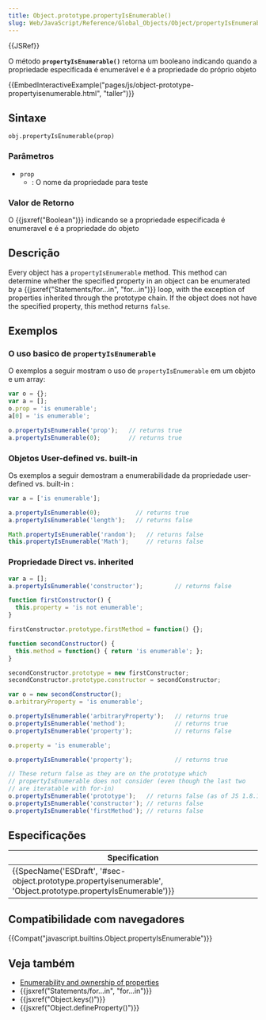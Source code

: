 ```yaml
---
title: Object.prototype.propertyIsEnumerable()
slug: Web/JavaScript/Reference/Global_Objects/Object/propertyIsEnumerable
---
```

{{JSRef}}

O método **`propertyIsEnumerable()`** retorna um booleano indicando quando a propriedade especificada é enumerável e é a propriedade do próprio objeto

{{EmbedInteractiveExample("pages/js/object-prototype-propertyisenumerable.html", "taller")}}

## Sintaxe

```
obj.propertyIsEnumerable(prop)
```

### Parâmetros

- `prop`
  - : O nome da propriedade para teste

### Valor de Retorno

O {{jsxref("Boolean")}} indicando se a propriedade especificada é enumeravel e é a propriedade do objeto

## Descrição

Every object has a `propertyIsEnumerable` method. This method can determine whether the specified property in an object can be enumerated by a {{jsxref("Statements/for...in", "for...in")}} loop, with the exception of properties inherited through the prototype chain. If the object does not have the specified property, this method returns `false`.

## Exemplos

### O uso basico de `propertyIsEnumerable`

O exemplos a seguir mostram o uso de `propertyIsEnumerable` em um objeto e um array:

```js
var o = {};
var a = [];
o.prop = 'is enumerable';
a[0] = 'is enumerable';

o.propertyIsEnumerable('prop');   // returns true
a.propertyIsEnumerable(0);        // returns true
```

### Objetos User-defined vs. built-in

Os exemplos a seguir demostram a enumerabilidade da propriedade user-defined vs. built-in :

```js
var a = ['is enumerable'];

a.propertyIsEnumerable(0);          // returns true
a.propertyIsEnumerable('length');   // returns false

Math.propertyIsEnumerable('random');   // returns false
this.propertyIsEnumerable('Math');     // returns false
```

### Propriedade Direct vs. inherited

```js
var a = [];
a.propertyIsEnumerable('constructor');         // returns false

function firstConstructor() {
  this.property = 'is not enumerable';
}

firstConstructor.prototype.firstMethod = function() {};

function secondConstructor() {
  this.method = function() { return 'is enumerable'; };
}

secondConstructor.prototype = new firstConstructor;
secondConstructor.prototype.constructor = secondConstructor;

var o = new secondConstructor();
o.arbitraryProperty = 'is enumerable';

o.propertyIsEnumerable('arbitraryProperty');   // returns true
o.propertyIsEnumerable('method');              // returns true
o.propertyIsEnumerable('property');            // returns false

o.property = 'is enumerable';

o.propertyIsEnumerable('property');            // returns true

// These return false as they are on the prototype which
// propertyIsEnumerable does not consider (even though the last two
// are iteratable with for-in)
o.propertyIsEnumerable('prototype');   // returns false (as of JS 1.8.1/FF3.6)
o.propertyIsEnumerable('constructor'); // returns false
o.propertyIsEnumerable('firstMethod'); // returns false
```

## Especificações

| Specification                                                                                                                                        |
| ---------------------------------------------------------------------------------------------------------------------------------------------------- |
| {{SpecName('ESDraft', '#sec-object.prototype.propertyisenumerable', 'Object.prototype.propertyIsEnumerable')}} |

## Compatibilidade com navegadores

{{Compat("javascript.builtins.Object.propertyIsEnumerable")}}

## Veja também

- [Enumerability and ownership of properties](/pt-BR/docs/Web/JavaScript/Enumerability_and_ownership_of_properties)
- {{jsxref("Statements/for...in", "for...in")}}
- {{jsxref("Object.keys()")}}
- {{jsxref("Object.defineProperty()")}}
